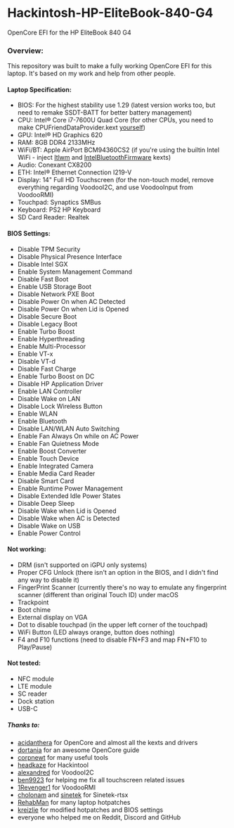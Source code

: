 # Hackintosh-HP-EliteBook-840-G4
OpenCore EFI for the HP EliteBook 840 G4

### Overview:
This repository was built to make a fully working OpenCore EFI for this laptop. It's based on my work and help from other people.

#### Laptop Specification:
- BIOS: For the highest stability use 1.29 (latest version works too, but need to remake SSDT-BATT for better battery management)
- CPU: Intel® Core i7-7600U Quad Core (for other CPUs, you need to make CPUFriendDataProvider.kext [yourself](https://dortania.github.io/OpenCore-Post-Install/universal/pm.html#using-cpu-friend))
- GPU: Intel® HD Graphics 620
- RAM: 8GB DDR4 2133MHz
- WiFi/BT: Apple AirPort BCM94360CS2 (if you're using the builtin Intel WiFi - inject [Itlwm](https://github.com/OpenIntelWireless/itlwm) and [IntelBluetoothFirmware](https://github.com/OpenIntelWireless/IntelBluetoothFirmware) kexts)
- Audio: Conexant CX8200
- ETH: Intel® Ethernet Connection I219-V
- Display: 14" Full HD Touchscreen (for the non-touch model, remove everything regarding VoodooI2C, and use VoodooInput from VoodooRMI)
- Touchpad: Synaptics SMBus
- Keyboard: PS2 HP Keyboard
- SD Card Reader: Realtek

#### BIOS Settings:
- Disable TPM Security
- Disable Physical Presence Interface
- Disable Intel SGX
- Enable System Management Command
- Disable Fast Boot
- Enable USB Storage Boot
- Disable Network PXE Boot
- Disable Power On when AC Detected
- Disable Power On when Lid is Opened
- Disable Secure Boot
- Disable Legacy Boot
- Enable Turbo Boost
- Enable Hyperthreading
- Enable Multi-Processor
- Enable VT-x
- Disable VT-d
- Disable Fast Charge
- Enable Turbo Boost on DC
- Disable HP Application Driver
- Enable LAN Controller
- Disable Wake on LAN
- Disable Lock Wireless Button
- Enable WLAN
- Enable Bluetooth
- Disable LAN/WLAN Auto Switching
- Enable Fan Always On while on AC Power
- Enable Fan Quietness Mode
- Enable Boost Converter
- Enable Touch Device
- Enable Integrated Camera
- Enable Media Card Reader
- Disable Smart Card
- Enable Runtime Power Management
- Disable Extended Idle Power States
- Disable Deep Sleep
- Disable Wake when Lid is Opened
- Disable Wake when AC is Detected
- Disable Wake on USB
- Enable Power Control

#### Not working:
- DRM (isn't supported on iGPU only systems)
- Proper CFG Unlock (there isn't an option in the BIOS, and I didn't find any way to disable it)
- FingerPrint Scanner (currently there's no way to emulate any fingerprint scanner (different than original Touch ID) under macOS
- Trackpoint
- Boot chime
- External display on VGA
- Dot to disable touchpad (in the upper left corner of the touchpad)
- WiFi Button (LED always orange, button does nothing)
- F4 and F10 functions (need to disable FN+F3 and map FN+F10 to Play/Pause)

#### Not tested:
- NFC module 
- LTE module
- SC reader
- Dock station
- USB-C


##### Thanks to:
- [acidanthera](https://github.com/acidanthera) for OpenCore and almost all the kexts and drivers
- [dortania](https://github.com/dortania) for an awesome OpenCore guide
- [corpnewt](https://github.com/corpnewt) for many useful tools
- [headkaze](https://github.com/headkaze) for Hackintool
- [alexandred](https://github.com/alexandred) for VoodooI2C
- [ben9923](https://github.com/ben9923) for helping me fix all touchscreen related issues
- [1Revenger1](https://github.com/1Revenger1) for VoodooRMI
- [cholonam](https://github.com/cholonam) and [sinetek](https://github.com/sinetek) for Sinetek-rtsx
- [RehabMan](https://github.com/RehabMan) for many laptop hotpatches
- [kreizlie](https://github.com/kreizlie) for modified hotpatches and BIOS settings
- everyone who helped me on Reddit, Discord and GitHub
